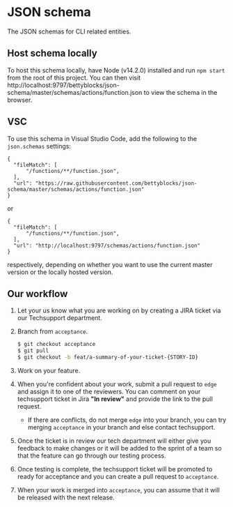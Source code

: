 # JSON schema

The JSON schemas for CLI related entities.

## Host schema locally

To host this schema locally, have Node (v14.2.0) installed and run `npm start` from the root of this project.
You can then visit http://localhost:9797/bettyblocks/json-schema/master/schemas/actions/function.json to view the schema in the browser.

## VSC

To use this schema in Visual Studio Code, add the following to the `json.schemas` settings:

```
{
  "fileMatch": [
      "/functions/**/function.json",
  ],
  "url": "https://raw.githubusercontent.com/bettyblocks/json-schema/master/schemas/actions/function.json"
}
```

or

```
{
  "fileMatch": [
      "/functions/**/function.json",
  ],
  "url": "http://localhost:9797/schemas/actions/function.json"
}
```

respectively, depending on whether you want to use the current master version or the locally hosted version.

## Our workflow

1.  Let your us know what you are working on by creating a JIRA ticket via our Techsupport department.

2.  Branch from `acceptance`.

    ```bash
    $ git checkout acceptance
    $ git pull
    $ git checkout -b feat/a-summary-of-your-ticket-{STORY-ID}
    ```

3.  Work on your feature.

4.  When you're confident about your work, submit a pull request to `edge` and assign it to one of the reviewers. You can comment on your techsupport ticket in Jira **"In review"** and provide the link to the pull request.

    - If there are conflicts, do not merge `edge` into your branch, you can try merging `acceptance` in your branch and else contact techsupport.

5.  Once the ticket is in review our tech department will either give you feedback to make changes or it will be added to the sprint of a team so that the feature can go through our testing process.

6.  Once testing is complete, the techsupport ticket will be promoted to ready for acceptance and you can create a pull request to `acceptance`.

7.  When your work is merged into `acceptance`, you can assume that it will be released with the next release.
